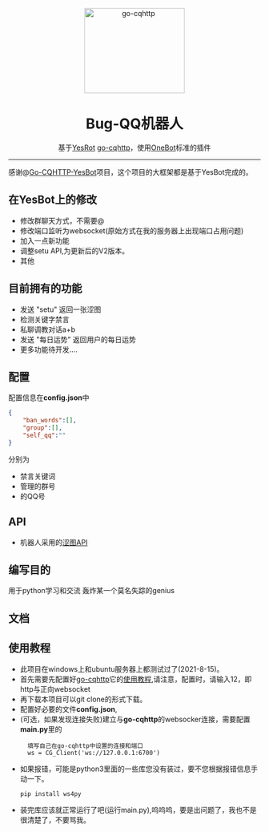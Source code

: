 <p align="center">
  <a href="https://github.com/we-worker/BugBot"><img src="https://bkimg.cdn.bcebos.com/pic/8ad4b31c8701a18b45376361902f07082938fec4?x-bce-process=image/resize,m_lfit,w_268,limit_1/format,f_jpg" width="200" height="170" alt="go-cqhttp"></a>
</p>


<div align="center">

# Bug-QQ机器人

 基于[YesRot](https://github.com/Yang9999999/Go-CQHTTP-YesBot) [go-cqhttp](https://github.com/Mrs4s/go-cqhttp)，使用[OneBot](https://github.com/howmanybots/onebot)标准的插件 

</div>


---

感谢@[Go-CQHTTP-YesBot](https://github.com/Yang9999999/Go-CQHTTP-YesBot)项目，这个项目的大框架都是基于YesBot完成的。

## 在YesBot上的修改
- 修改群聊天方式，不需要@
- 修改端口监听为websocket(原始方式在我的服务器上出现端口占用问题)
- 加入一点新功能
- 调整setu API,为更新后的V2版本。
- 其他

## 目前拥有的功能

- 发送 "setu" 返回一张涩图
- 检测关键字禁言
- 私聊调教对话a+b
- 发送 "每日运势" 返回用户的每日运势
- 更多功能待开发....

## 配置

配置信息在**config.json**中

```json
{
    "ban_words":[], 
    "group":[],
    "self_qq":""
}
```

分别为 

- 禁言关键词
- 管理的群号
- 的QQ号

## API

- 机器人采用的[涩图API](https://api.lolicon.app/#/setu)

## 编写目的

用于python学习和交流
轰炸某一个莫名失踪的genius



## 文档




## 使用教程
- 此项目在windows上和ubuntu服务器上都测试过了(2021-8-15)。
- 首先需要先配置好[go-cqhttp](https://github.com/Mrs4s/go-cqhttp/releases)它的[使用教程](https://docs.go-cqhttp.org/guide/quick_start.html),请注意，配置时，请输入12，即http与正向websocket
- 再下载本项目可以git clone的形式下载。
- 配置好必要的文件**config.json**,
- (可选，如果发现连接失败)建立与**go-cqhttp**的websocker连接，需要配置**main.py**里的
  ```
    填写自己在go-cqhttp中设置的连接和端口
    ws = CG_Client('ws://127.0.0.1:6700')
  ```
- 如果报错，可能是python3里面的一些库您没有装过，要不您根据报错信息手动一下。
  ```
  pip install ws4py
  ```
- 装完库应该就正常运行了吧(运行main.py),呜呜呜，要是出问题了，我也不是很清楚了，不要骂我。
